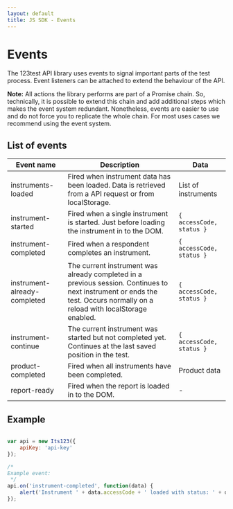 ```yaml
---
layout: default
title: JS SDK - Events
---
```


# Events

The 123test API library uses events to signal important parts of the test process. Event listeners can be attached to extend the behaviour of the API.

**Note:** All actions the library performs are part of a Promise chain. So, technically, it is possible to extend this chain and add additional steps which makes the event system redundant. Nonetheless, events are easier to use and do not force you to replicate the whole chain. For most uses cases we recommend using the event system.

## List of events

| Event name                   | Description                                                                                                                                                               | Data                     |
|------------------------------|---------------------------------------------------------------------------------------------------------------------------------------------------------------------------|--------------------------|
| instruments-loaded           | Fired when instrument data has been loaded. Data is retrieved from a API request or from localStorage.                                                                    | List of instruments      |
| instrument-started           | Fired when a single instrument is started. Just before loading the instrument in to the DOM.                                                                              | `{ accessCode, status }` |
| instrument-completed         | Fired when a respondent completes an instrument.                                                                                                                          | `{ accessCode, status }` |
| instrument-already-completed | The current instrument was already completed in a previous session. Continues to next instrument or ends the test. Occurs normally on a reload with localStorage enabled. | `{ accessCode, status }` |
| instrument-continue          | The current instrument was started but not completed yet. Continues at the last saved position in the test.                                                               | `{ accessCode, status }` |
| product-completed            | Fired when all instruments have been completed.                                                                                                                           | Product data             |
| report-ready                 | Fired when the report is loaded in to the DOM.                                                                                                                            | -                        |

## Example

```js

var api = new Its123({
    apiKey: 'api-key'
});

/*
Example event:
 */
api.on('instrument-completed', function(data) {
    alert('Instrument ' + data.accessCode + ' loaded with status: ' + data.status);
});

```
